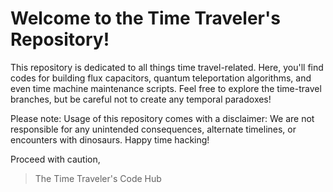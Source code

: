 # Welcome to the Time Traveler's Repository!

This repository is dedicated to all things time travel-related. Here, you'll find codes for building flux capacitors, quantum teleportation algorithms, and even time machine maintenance scripts. Feel free to explore the time-travel branches, but be careful not to create any temporal paradoxes!

Please note: Usage of this repository comes with a disclaimer: We are not responsible for any unintended consequences, alternate timelines, or encounters with dinosaurs. Happy time hacking!

Proceed with caution,
> The Time Traveler's Code Hub